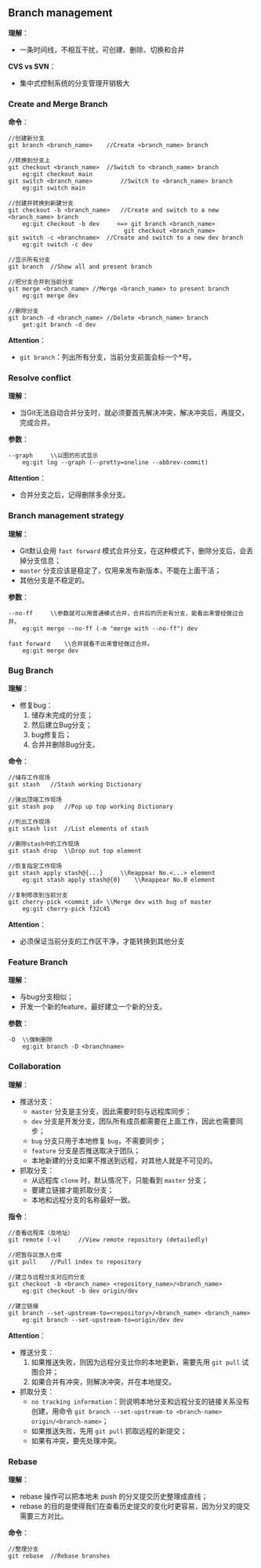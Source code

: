 ## Branch management

**理解**：

- 一条时间线，不相互干扰，可创建、删除、切换和合并

**CVS vs SVN**：

- 集中式控制系统的分支管理开销极大

### Create and Merge Branch

**命令**：

```
//创建新分支
git branch <branch_name>	//Create <branch_name> branch

//转换到分支上
git checkout <branch_name>	//Switch to <branch_name> branch
	eg:git checkout main
git switch <branch_name>		//Switch to <branch_name> branch
	eg:git switch main
	
//创建并转换到新建分支
git checkout -b <branch_name>	//Create and switch to a new <branch_name> branch
	eg:git checkout -b dev	   <=> git branch <branch_name>
        						 git checkout <branch_name>
git switch -c <branchname>	//Create and switch to a new dev branch
	eg:git switch -c dev

//显示所有分支
git branch	//Show all and present branch

//把分支合并到当前分支
git merge <branch_name>	//Merge <branch_name> to present branch
	eg:git merge dev
	
//删除分支
git branch -d <branch_name>	//Delete <branch_name> branch
	get:git branch -d dev
```

**Attention**：

- `git branch`：列出所有分支，当前分支前面会标一个*号。

### Resolve conflict

**理解**：

- 当Git无法自动合并分支时，就必须要首先解决冲突，解决冲突后，再提交，完成合并。

**参数**：

```
--graph		\\以图的形式显示
	eg:git log --graph (--pretty=oneline --abbrev-commit)
```

**Attention**：

- 合并分支之后，记得删除多余分支。

### Branch management strategy

**理解**：

- Git默认会用 `fast forward` 模式合并分支，在这种模式下，删除分支后，会丢掉分支信息；
- `master` 分支应该是稳定了，仅用来发布新版本，不能在上面干活；
- 其他分支是不稳定的。

**参数**：

```
--no-ff		\\参数就可以用普通模式合并，合并后的历史有分支，能看出来曾经做过合并。
	eg:git merge --no-ff (-m "merge with --no-ff") dev

fast forward	\\合并就看不出来曾经做过合并。
	eg:git merge dev
```

### Bug Branch

**理解**：

- 修复bug：
  1. 储存未完成的分支；
  2. 然后建立Bug分支；
  3. bug修复后；
  4. 合并并删除Bug分支。

**命令**：

```
//储存工作现场
git stash	//Stash working Dictionary

//弹出顶端工作现场
git stash pop	//Pop up top working Dictionary

//列出工作现场
git stash list	//List elements of stash

//删除stash中的工作现场
git stash drop	\\Drop out top element

//恢复指定工作现场
git stash apply stash@{...}		\\Reappear No.<...> element
	eg:git stash apply stash@{0}	\\Reappear No.0 element

//复制修改到当前分支
git cherry-pick <commit_id>	\\Merge dev with bug of master
	eg:git cherry-pick f32c45
```

**Attention**：

- 必须保证当前分支的工作区干净，才能转换到其他分支

### Feature Branch

**理解**：

- 与bug分支相似；
- 开发一个新的feature，最好建立一个新的分支。

**参数**：

```
-D	\\强制删除
	eg:git branch -D <branchname>
```

### Collaboration

**理解**：

- 推送分支：
  - `master` 分支是主分支，因此需要时刻与远程库同步；
  - `dev` 分支是开发分支，团队所有成员都需要在上面工作，因此也需要同步；
  - `bug` 分支只用于本地修复 `bug`，不需要同步；
  - `feature` 分支是否推送取决于团队；
  - 本地新建的分支如果不推送到远程，对其他人就是不可见的。
- 抓取分支：
  - 从远程库 `clone` 时，默认情况下，只能看到 `master` 分支；
  - 要建立链接才能抓取分支；
  - 本地和远程分支的名称最好一致。

**指令**：

```
//查看远程库（及地址）
git remote (-v)		//View remote repository (detailedly)

//把暂存区放入仓库
git pull	//Pull index to repository

//建立与远程分支对应的分支
git checkout -b <branch_name> <repository_name>/<branch_name>
	eg:git checkout -b dev origin/dev
	
//建立链接
git branch --set-upstream-to=<repository>/<branch_name> <branch_name>
	eg:git branch --set-upstream-to=origin/dev dev
```

**Attention**：

- 推送分支：
  1. 如果推送失败，则因为远程分支比你的本地更新，需要先用 `git pull` 试图合并；
  2. 如果合并有冲突，则解决冲突，并在本地提交。
- 抓取分支：
  - `no tracking information`：则说明本地分支和远程分支的链接关系没有创建，用命令 `git branch --set-upstream-to <branch-name> origin/<branch-name>`；
  - 如果推送失败，先用 `git pull` 抓取远程的新提交；
  - 如果有冲突，要先处理冲突。

### Rebase

**理解**：

- rebase 操作可以把本地未 push 的分叉提交历史整理成直线；
- rebase 的目的是使得我们在查看历史提交的变化时更容易，因为分叉的提交需要三方对比。

**命令**：

```
//整理分支
git rebase	//Rebase branshes
```





























